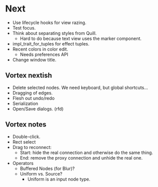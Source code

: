# Next

- Use lifecycle hooks for view razing.
- Test focus.
- Think about separating styles from Quill.
  - Hard to do because text view uses the marker component.
- impl_trait_for_tuples for effect tuples.
- Recent colors in color edit.
  - Needs preferences API
- Change window title.

## Vortex nextish

- Delete selected nodes. We need keyboard, but global shortcuts...
- Dragging of edges.
- Flesh out undo/redo
- Serialization
- Open/Save dialogs. (rfd)

## Vortex notes

- Double-click.
- Rect select
- Drag to reconnect:
  - Start: hide the real connection and otherwise do the same thing.
  - End: remove the proxy connection and unhide the real one.
- Operators
  - Buffered Nodes (for Blur)?
  - Uniform vs. Source?
    - Uniform is an input node type.
